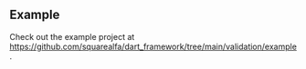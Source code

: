 ## Example

Check out the example project at https://github.com/squarealfa/dart_framework/tree/main/validation/example.
